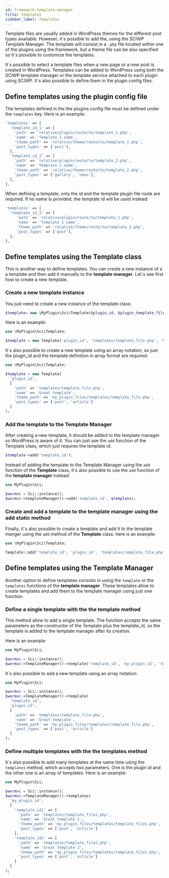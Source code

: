 ```yaml
---
id: framework-template-manager
title: Templates
sidebar_label: Templates
---
```


Template files are usually added in WordPress themes for the different post types available. However, it´s possible to add the, using the SCIWP Template Manager. The template will consist in a `.php` file located within one of the plugins using the framework, but a theme file can be also specified so it´s possible to customize the templates.

It´s possible to select a template files when a new page or a new post is created in WordPress. Templates can be added to WordPress using both the SCIWP template manager or the template service attached to each plugin using SCIWP. It´s also possible to define them in the plugin config files.

## Define templates using the plugin config file

The templates defined in the the plugins config file must be defined under the `templates` key. Here is an example:

```php
'templates' => [
  'template_id_1' => [
    'path' => 'relative/plugin/route/to/template_1.php',
    'name' => 'Template 1 name',
    'theme_path' => 'relative/theme/route/to/template_1.php',
    'post_types' => ['post'],
  ],
  'template_id_2' => [
    'path' => 'relative/plugin/route/to/template_2.php',
    'name' => 'Template 2 name',
    'theme_path' => 'relative/theme/route/to/template_2.php',
    'post_types' => ['gallery', 'news'],
  ],
],
```
When defining a template, only the id and the template plugin file route are required. If no name is provided, the template id will be used instead:

```php
'templates' => [
  'template_id_1' => [
     'path' => 'relative/plugin/route/to/template_1.php',
     'name' => 'Template 1 name',
     'theme_path' => 'relative/theme/route/to/template_1.php',
     'post_types' => ['post'],
  ],
],
```
## Define templates using the Template class

This is another way to define templates. You can create a new instance of a a template and then add it manually to the **template manager**. Let´s see first how to create a new template.

### Create a new template instance

You just need to create a new instance of the template class:

```php
$template= new \MyPlugin\Sci\Template($plugin_id, $plugin_template_file, $template_name, $post_types, $theme_template_file);
```

Here is an example:

```php
use \MyPlugin\Sci\Template;

$template = new Template('plugin_id', 'templates/template_file.php', 'Great template', ['post', 'article'], 'my_plugin_files/templates/template_file.php');
```

It´s also possible to create a new template using an array notation, so just the plugin_id and the template definition in array format are required: 

```php
use \MyPlugin\Sci\Template;

$template = new Template(
  'plugin_id',
  [
    'path' => 'templates/template_file.php',
    'name' => 'Great template',
    'theme_path' => 'my_plugin_files/templates/template_file.php',
    'post_types' => ['post', 'article']
  ]
);
```

### Add the template to the Template Manager

After creating a new template, it should be added to the template manager so WordPress is aware of it. You can just use the `add` function of the Template class, which just requires the template id.

```php
$template->add('template_id');
```

Instead of adding the template to the Template Manager using the `add` function of the **Template** class, it's also possible to use the `add` function of the **template manager** instead:

```php
use MyPlugin\Sci;

$wormvc = Sci::instance();
$wormvc->templateManager()->add('template_id', $template);
```

### Create and add a template to the template manager using the add static method

Finally, it´s also possible to create a template and add it to the template manger using the `add` method of the **Template** class. here is an example:

```php
use \MyPlugin\Sci\Template;

Template::add('template_id', 'plugin_id', 'templates/template_file.php', 'Great template', ['post', 'article'], 'my_plugin_files/templates/template_file.php');
```

## Define templates using the Template Manager

Another option to define templates consists in using the `template` or the `templates` functions of the **template manager**. These templates allow to create templates and add them to the template manager using just one function.

### Define a single template with the the template method

This method allow to add a single template. The function accepts the same parameters as the constructor of the Template plus the template_id, so the template is added to the template manager after its creation. 

Here is an example:

```php
use MyPlugin\Sci;

$wormvc = Sci::instance();
$wormvc->TemplateManager()->template('template_id', 'my_plugin_id', 'templates/template_file.php', 'Great template', ['post', 'article'], 'my_plugin_files/templates/template_file.php');
```

It´s also possible to add a new template using an array notation:
```php
use MyPlugin\Sci;

$wormvc = Sci::instance();
$wormvc->TemplateManager()->template(
  'template_id',
  'plugin_id',
  [
    'path' => 'templates/template_file.php',
    'name' => 'Great template',
    'theme_path' => 'my_plugin_files/templates/template_file.php',
    'post_types' => ['post', 'article']
  ]
);
```

### Define multiple templates with the the templates method

It´s also possible to add many templates at the same time using the `templates` method, which accepts two parameters. One is the plugin id and the other one is an array of templates. Here is an example:

```php
use MyPlugin\Sci;

$wormvc = Sci::instance();
$wormvc->TemplateManager()->templates(
  'my_plugin_id',
  [
    'template_id1' => [
      'path' => 'templates/template_file1.php',
      'name' => 'Great template 1',
      'theme_path' => 'my_plugin_files/templates/template_file1.php',
      'post_types' => ['post', 'article']
    ],
    'template_id2' => [
      'path' => 'templates/template_file2.php',
      'name' => 'Great template 2',
      'theme_path' => 'my_plugin_files/templates/template_file2.php',
      'post_types' => ['post', 'article']
    ]
  ]
);
```